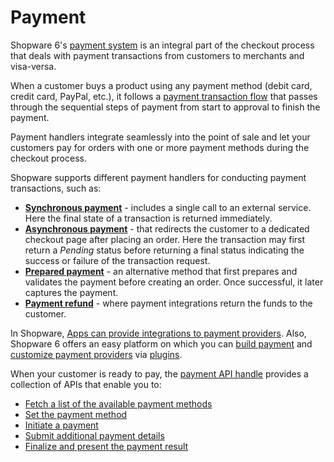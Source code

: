 # Payment

Shopware 6's [payment system](/docs/concepts/commerce/checkout-concept/payments) is an integral part of the checkout process that deals with payment transactions from customers to merchants and visa-versa.

When a customer buys a product using any payment method (debit card, credit card, PayPal, etc.), it follows a [payment transaction flow](/docs/concepts/commerce/checkout-concept/payments#payment-flow) that passes through the sequential steps of payment from start to approval to finish the payment.

Payment handlers integrate seamlessly into the point of sale and let your customers pay for orders with one or more payment methods during the checkout process.

Shopware supports different payment handlers for conducting payment transactions, such as:

 * [**Synchronous payment**](/docs/guides/plugins/apps/payment#synchronous-payments) - includes a single call to an external service. Here the final state of a transaction is returned immediately.
 * [**Asynchronous payment**](/docs/guides/plugins/apps/payment#asynchronous-payments) - that redirects the customer to a dedicated checkout page after placing an order. Here the transaction may first return a *Pending* status before returning a final status indicating the success or failure of the transaction request.
 * [**Prepared payment**](/docs/guides/plugins/apps/payment#prepared-payments) - an alternative method that first prepares and validates the payment before creating an order. Once successful, it later captures the payment.
 * [**Payment refund**](/docs/guides/plugins/apps/payment#refund) - where payment integrations return the funds to the customer.

In Shopware, [Apps can provide integrations to payment providers](/docs/concepts/extensions/apps-concept#integrate-payment-providers). Also, Shopware 6 offers an easy platform on which you can [build payment](/docs/guides/plugins/plugins/checkout/payment/add-payment-plugin) and [customize payment providers](/docs/guides/plugins/plugins/checkout/payment/customize-payment-provider) via [plugins](/docs/guides/plugins/plugins/checkout/payment).

When your customer is ready to pay, the [payment API handle](https://shopware.stoplight.io/docs/store-api/8218801e50fe5-handling-the-payment) provides a collection of APIs that enable you to:

* [Fetch a list of the available payment methods](https://shopware.stoplight.io/docs/store-api/7d24156ae6242-loads-all-available-payment-methods)
* [Set the payment method](https://shopware.stoplight.io/docs/store-api/8218801e50fe5-handling-the-payment#set-the-payment-method)
* [Initiate a payment](https://shopware.stoplight.io/docs/store-api/8218801e50fe5-handling-the-payment#initiate-the-payment)
* [Submit additional payment details](https://shopware.stoplight.io/docs/store-api/8218801e50fe5-handling-the-payment#transmit-additional-payment-details)
* [Finalize and present the payment result](/docs/resources/references/app-reference/payment-reference)
